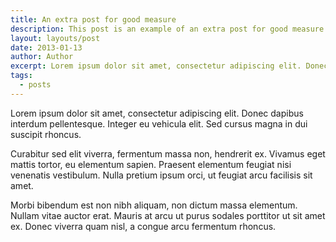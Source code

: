 ```yaml
---
title: An extra post for good measure
description: This post is an example of an extra post for good measure
layout: layouts/post
date: 2013-01-13
author: Author
excerpt: Lorem ipsum dolor sit amet, consectetur adipiscing elit. Donec dapibus interdum pellentesque. Integer eu vehicula elit. Sed cursus magna in dui suscipit rhoncus.
tags:
  - posts
---
```


Lorem ipsum dolor sit amet, consectetur adipiscing elit. Donec dapibus interdum pellentesque. Integer eu vehicula elit. Sed cursus magna in dui suscipit rhoncus.

Curabitur sed elit viverra, fermentum massa non, hendrerit ex. Vivamus eget mattis tortor, eu elementum sapien. Praesent elementum feugiat nisi venenatis vestibulum. Nulla pretium ipsum orci, ut feugiat arcu facilisis sit amet.

Morbi bibendum est non nibh aliquam, non dictum massa elementum. Nullam vitae auctor erat. Mauris at arcu ut purus sodales porttitor ut sit amet ex. Donec viverra quam nisl, a congue arcu fermentum rhoncus.
